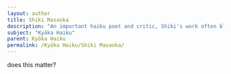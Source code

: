 ```yaml
---
layout: author
title: Shiki Masaoka
description: "An important haiku poet and critic, Shiki's work often blended nature with personal observation, helping to shape modern haiku's aesthetics."
subject: "Kyōka Haiku"
parent: Kyōka Haiku
permalink: /Kyōka Haiku/Shiki Masaoka/
---
```


does this matter?
